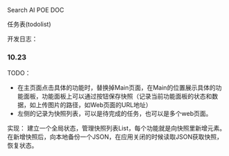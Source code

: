Search AI
POE
DOC

任务表(todolist)



开发日志：

### 10.23 

TODO： 
- 在主页面点击具体的功能时，替换掉Main页面，在Main的位置展示具体的功能面板，功能面板上可以通过按钮保存快照（记录当前功能面板的状态和数据，如上传图片的路径，如Web页面的URL地址）
- 左侧的记录为快照列表，可以是待完成的任务，也可以是多个web页面。

实现：
建立一个全局状态，管理快照列表List，每个功能就是向快照里新增元素。在新增快照后，向本地备份一个JSON，在应用关闭的时候读取JSON获取快照，恢复状态。

